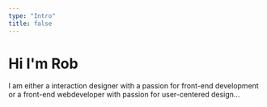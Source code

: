```yaml
---
type: "Intro"
title: false
---
```

Hi I'm Rob
==============
I am either a interaction designer with a passion for front-end development or a front-end webdeveloper with passion for user-centered design...
